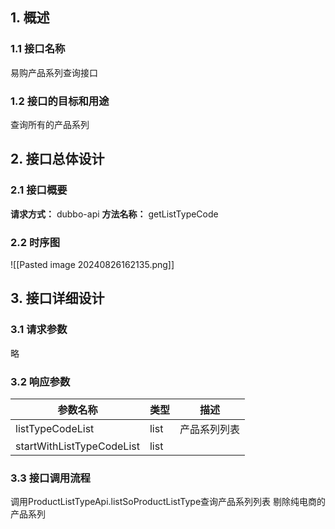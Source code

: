 ## 1. 概述
### 1.1 接口名称
易购产品系列查询接口
### 1.2 接口的目标和用途
查询所有的产品系列
## 2. 接口总体设计
### 2.1 接口概要
**请求方式：**
dubbo-api
**方法名称：**
getListTypeCode
### 2.2 时序图
![[Pasted image 20240826162135.png]]

## 3. 接口详细设计
### 3.1 请求参数
略
### 3.2 响应参数

| 参数名称                      | 类型   | 描述     |
| ------------------------- | ---- | ------ |
| listTypeCodeList          | list | 产品系列列表 |
| startWithListTypeCodeList | list |        |
### 3.3 接口调用流程
调用ProductListTypeApi.listSoProductListType查询产品系列列表
剔除纯电商的产品系列
